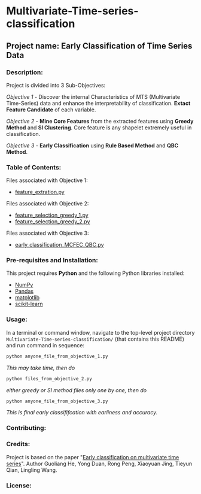 # Multivariate-Time-series-classification

## Project name: Early Classification of Time Series Data

### Description: 

Project is divided into 3 Sub-Objectives:

_Objective 1_ - Discover the internal Characteristics of MTS (Multivariate Time-Series) data and enhance the interpretability of classification. **Extact Feature Candidate** of each variable.

_Objective 2_ - **Mine Core Features** from the extracted features using **Greedy Method** and **SI Clustering**. Core feature is any shapelet extremely useful in classification.

_Objective 3_ - **Early Classification** using **Rule Based Method** and **QBC Method**.

### Table of Contents:

Files associated with Objective 1:

- [feature_extration.py](https://github.com/erYash15/Multivariate-Time-series-early-classification/blob/master/feature_extration.py)

Files associated with Objective 2:

- [feature_selection_greedy_1.py](https://github.com/erYash15/Multivariate-Time-series-early-classification/blob/master/feature_selection_greedy_1.py)
- [feature_selection_greedy_2.py](https://github.com/erYash15/Multivariate-Time-series-early-classification/blob/master/feature_selection_greedy_2.py)

Files associated with Objective 3:

- [early_classification_MCFEC_QBC.py](https://github.com/erYash15/Multivariate-Time-series-early-classification/blob/master/early_classification_MCFEC_QBC.py)

### Pre-requisites and Installation:
This project requires **Python** and the following Python libraries installed:

- [NumPy](http://www.numpy.org/)
- [Pandas](http://pandas.pydata.org/)
- [matplotlib](http://matplotlib.org/)
- [scikit-learn](http://scikit-learn.org/stable/)

### Usage:

In a terminal or command window, navigate to the top-level project directory `Multivariate-Time-series-classification/` (that contains this README) and run command in sequence:

```bash
python anyone_file_from_objective_1.py
```

_This may take time, then do_
```bash
python files_from_objective_2.py
```

_either greedy or SI method files only one by one, then do_
```bash
python anyone_file_from_objective_3.py
```

_This is final early classififcation with earliness and accuracy._



### Contributing:




### Credits:

Project is based on the paper "[Early classification on multivariate time series](https://dl.acm.org/citation.cfm?id=2841855)". Author Guoliang He, Yong Duan, Rong Peng, Xiaoyuan Jing, Tieyun Qian, Lingling Wang.



### License:




